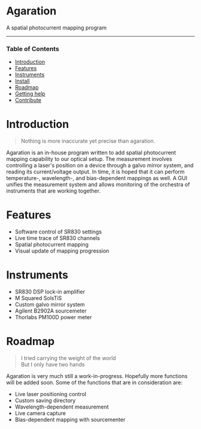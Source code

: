 # Agaration

A spatial photocurrent mapping program

---

### Table of Contents
- [Introduction](#introduction)
- [Features](#features)
- [Instruments](#instruments)
- [Install](#install)
- [Roadmap](#roadmap)
- [Getting help](#getting-help)
- [Contribute](#contribute)  

# Introduction
> Nothing is more inaccurate yet precise than agaration.

Agaration is an in-house program written to add spatial photocurrent mapping capability 
to our optical setup. The measurement involves controlling a laser's position on a device 
through a galvo mirror system, and reading its current/voltage output. In time, it is hoped 
that it can perform temperature-, wavelength-, and bias-dependent mappings as well. A GUI 
unifies the measurement system and allows monitoring of the orchestra of instruments that 
are working together.

# Features
- Software control of SR830 settings
- Live time trace of SR830 channels
- Spatial photocurrent mapping
- Visual update of mapping progression


# Instruments
+ SR830 DSP lock-in amplifier
+ M Squared SolsTiS
+ Custom galvo mirror system
+ Agilent B2902A sourcemeter
+ Thorlabs PM100D power meter


# Roadmap
> I tried carrying the weight of the world\
> But I only have two hands

Agaration is very much still a work-in-progress. Hopefully more functions 
will be added soon. Some of the functions that are in consideration are:

+ Live laser positioning control
+ Custom saving directory
+ Wavelength-dependent measurement
+ Live camera capture
+ Bias-dependent mapping with sourcementer



